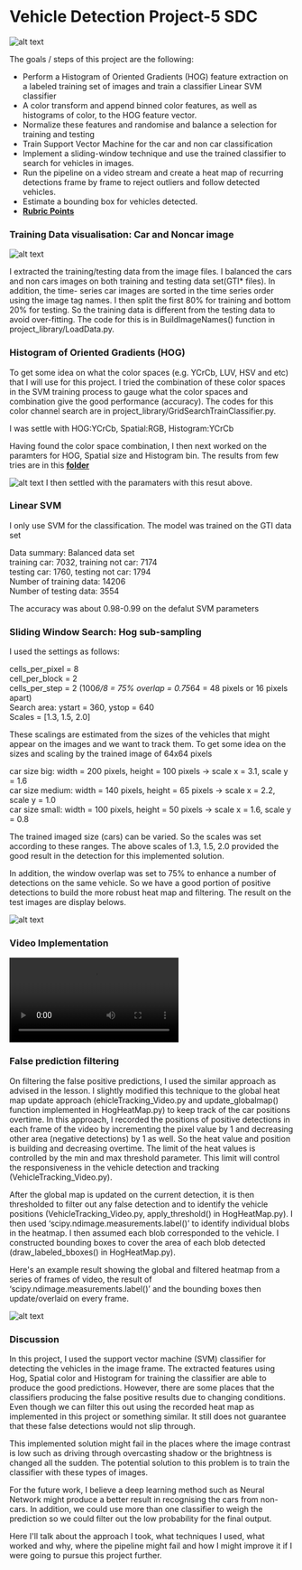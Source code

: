 
# **Vehicle Detection Project-5 SDC**
![alt text][image0]

The goals / steps of this project are the following:
* Perform a Histogram of Oriented Gradients (HOG) feature extraction on a labeled training set of images and train a classifier Linear SVM classifier
* A color transform and append binned color features, as well as histograms of color, to the HOG feature vector. 
* Normalize these features and randomise and balance a selection for training and testing
* Train Support Vector Machine for the car and non car classification
* Implement a sliding-window technique and use the trained classifier to search for vehicles in images.
* Run the pipeline on a video stream and create a heat map of recurring detections frame by frame to reject outliers and follow detected vehicles.
* Estimate a bounding box for vehicles detected.
* [**Rubric Points**](https://review.udacity.com/#!/rubrics/513/view)

[//]: # (Image References)
[image0]: ./output_images/intro.png "project"
[image1]: ./output_images/features/data_in.png "Cars-Notcars"
[image2]: ./output_images/features/car_hog.png "Car-HOG" 
[image3]: ./output_images/features/car_spatial.png "Car-Spatial"
[image4]: ./output_images/features/notcar_hog.png "Notcar-HOG"
[image5]: ./output_images/features/notcar_spatial.png "Notcar-Spatial"
[image6]: ./output_images/ParametersTuning/hog_0_spatial_16.png "HOG0"
[image7]: ./output_images/ParametersTuning/hog_1_spatial_16.png "HOG1"
[image8]: ./output_images/ParametersTuning/hog_2_spatial_16.png "HOG2"
[image9]: ./output_images/ParametersTuning/hog_all_spatial_16.png "HOG_ALL_LOW"
[image10]: ./output_images/ParametersTuning/hog_all_spatial_32.png "HOG_ALL_GOOD"
[image11]: ./output_images/tracking/all.png "SampleResults"
[image12]: ./output_images/windowsearch/HogSubsampling.png "HOG_Search"
[video1]: ./project_video_out.mp4

 
### Training Data visualisation: Car and Noncar image ###
![alt text][image1]

I extracted the training/testing data from the image files. I balanced the cars and non cars images on both training and testing data set(GTI* files). In addition, the time- series car images are sorted in the time series order using the image tag names. I then split the first 80% for training and bottom 20% for testing. So the training data is different from the testing data to avoid over-fitting. The code for this is in BuildImageNames() function in project_library/LoadData.py.


### Histogram of Oriented Gradients (HOG)
To get some idea on what the color spaces (e.g. YCrCb, LUV, HSV and etc) that I will use for this project. I tried the combination of these color spaces in the SVM training process to gauge what the color spaces and combination give the good performance (accuracy). The codes for this color channel search are in project_library/GridSearchTrainClassifier.py.

I was settle with HOG:YCrCb, Spatial:RGB, Histogram:YCrCb

Having found the color space combination, I then next worked on the paramters for HOG, Spatial size and Histogram bin.
The results from few tries are in this [**folder**](./output_images/ParametersTuning/)

![alt text][image10]
I then settled with the paramaters with this resut above.


### Linear SVM 
I only use SVM for the classification. The model was trained on the GTI data set
 
Data summary: Balanced data set  
training car:  7032, training not car:  7174  
testing car:  1760, testing not car:  1794  
Number of training data:  14206  
Number of testing data:   3554

The accuracy was about 0.98-0.99 on the defalut SVM parameters

### Sliding Window Search: Hog sub-sampling
I used the settings as follows:  

cells_per_pixel = 8  
cell_per_block  = 2  
cells_per_step = 2 (100*6/8 = 75% overlap = 0.75*64 = 48 pixels or 16 pixels apart)  
Search area: ystart = 360, ystop  = 640  
Scales = [1.3, 1.5, 2.0] 

These scalings are estimated from the sizes of the vehicles that might appear on the images and we want to track them. 
To get some idea on the sizes and scaling by the trained image of 64x64 pixels 

car size big:    width = 200 pixels, height = 100 pixels  →  scale x = 3.1, scale y = 1.6  
car size medium: width = 140 pixels, height =   65 pixels  →  scale x = 2.2, scale y = 1.0  
car size small:  width = 100 pixels, height =   50 pixels  →  scale x = 1.6, scale y = 0.8  

The trained imaged size (cars) can be varied. So the scales was set according to these ranges. 
The above scales of 1.3, 1.5, 2.0 provided the good result in the detection for this implemented solution.

In addition, the window overlap was set to  75% to enhance a number of detections on the same vehicle. So we have a good portion of positive detections to build the more robust heat map and filtering. The result on the test images are display belows.

![alt text][image12]


### Video Implementation
![link to my video result][video1]


### False prediction filtering
On filtering the false positive predictions, I used the similar approach as advised in the lesson. I slightly modified this technique to the global heat map update approach (ehicleTracking_Video.py and update_globalmap() function implemented in HogHeatMap.py) to keep track of the car positions overtime. In this approach, I recorded the positions of positive detections in each frame of the video by incrementing the pixel value by 1 and decreasing other area (negative detections) by 1 as well. So the heat value and position is building and decreasing overtime. The limit of the heat values is controlled by the min and max threshold parameter.  This limit will control the responsiveness in the vehicle detection and tracking (VehicleTracking_Video.py).
  
After the global map is updated on the current detection, it is then thresholded to filter out any false detection and to identify the vehicle positions (VehicleTracking_Video.py, apply_threshold() in HogHeatMap.py). I then used ‘scipy.ndimage.measurements.label()’ to identify individual blobs in the heatmap.  I then assumed each blob corresponded to the vehicle.  I constructed bounding boxes to cover the area of each blob detected (draw_labeled_bboxes() in HogHeatMap.py).

Here's an example result showing the global and filtered heatmap from a series of frames of video, the result of ‘scipy.ndimage.measurements.label()’ and the bounding boxes then update/overlaid on every frame.

![alt text][image11]


### Discussion

In this project, I used the support vector machine (SVM) classifier for detecting the vehicles in the image frame. The extracted features using Hog, Spatial color and Histogram for training the classifier are able to produce the good predictions. However, there are some places that the classifiers producing the false positive results due to changing conditions. Even though we can filter this out using the recorded heat map as implemented in this project or something similar. It still does not guarantee that these false detections would not slip through.

This implemented solution might fail in the places where the image contrast is low such as driving through overcasting shadow or the brightness is changed all the sudden. The potential solution to this problem is to train the classifier with these types of images.

For the future work, I believe a deep learning method such as Neural Network might produce a better result in recognising the cars from non-cars. In addition, we could use more than one classifier to weigh the prediction so we could filter out the low probability for the final output.

Here I'll talk about the approach I took, what techniques I used, what worked and why, where the pipeline might fail and how I might improve it if I were going to pursue this project further.  

